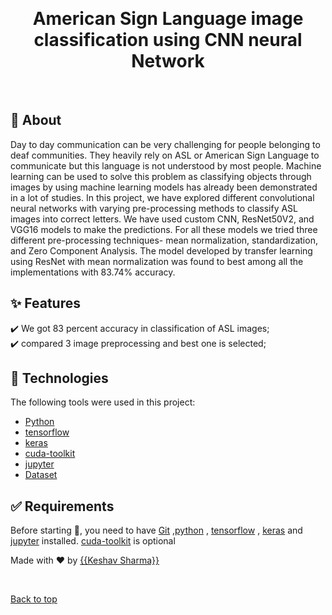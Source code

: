 <div align="center" id="top"> 

  &#xa0;

  <!-- <a href="https://ml_projects.netlify.app">Demo</a> -->
</div>

<h1 align="center">American Sign Language image classification using CNN neural Network</h1>
<!-- Status -->

<!-- <h4 align="center"> 
	🚧  ML_projects 🚀 Under construction...  🚧
</h4> 

<hr> -->

<!-- <p align="center">
  <a href="#dart-about">About</a> &#xa0; | &#xa0; 
  <a href="#sparkles-features">Features</a> &#xa0; | &#xa0;
  <a href="#rocket-technologies">Technologies</a> &#xa0; | &#xa0;
  <a href="#white_check_mark-requirements">Requirements</a> &#xa0; | &#xa0;
  <a href="#checkered_flag-starting">Starting</a> &#xa0; | &#xa0;
  <a href="#memo-license">License</a> &#xa0; | &#xa0;
  <a href="https://github.com/{{YOUR_GITHUB_USERNAME}}" target="_blank">Author</a>
</p> -->

<br>

## :dart: About ##

Day to day communication can be very challenging for people belonging to deaf communities.  They heavily rely on ASL or American Sign Language to communicate but this language is not understood by most people. Machine learning can be used to solve this problem as classifying objects through images by using machine learning models has already been demonstrated in a lot of studies. In this project, we have explored different convolutional neural networks with varying pre-processing methods to classify ASL images into correct letters. We have used custom CNN, ResNet50V2, and VGG16 models to make the predictions. For all these models we tried three different pre-processing techniques- mean normalization, standardization, and Zero Component Analysis. The model developed by transfer learning using ResNet with mean normalization was found to best among all the implementations with 83.74% accuracy.

## :sparkles: Features ##

:heavy_check_mark: We got 83 percent accuracy in classification of ASL images;\
:heavy_check_mark: compared 3 image preprocessing and best one is selected;

## :rocket: Technologies ##

The following tools were used in this project:

- [Python](https://www.python.org/)
- [tensorflow](https://www.tensorflow.org/)
- [keras](https://keras.io/)
- [cuda-toolkit](https://developer.nvidia.com/cuda-toolkit)
- [jupyter](https://jupyter.org/)
- [Dataset](https://www.kaggle.com/mrgeislinger/asl-rgb-depth-fingerspelling-spelling-it-out)

## :white_check_mark: Requirements ##

Before starting :checkered_flag:, you need to have [Git](https://git-scm.com) ,[python](https://nodejs.org/en/) , [tensorflow](https://www.tensorflow.org/) , [keras](https://keras.io/) and [jupyter](https://jupyter.org/) installed. [cuda-toolkit](https://developer.nvidia.com/cuda-toolkit) is optional


Made with :heart: by <a href="https://github.com/{{95keshav}}" target="_blank">{{Keshav Sharma}}</a>

&#xa0;

<a href="#top">Back to top</a>
